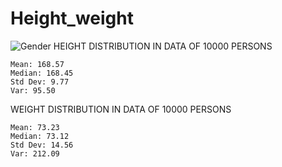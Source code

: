 # Height_weight
![Gender](https://github.com/damakes/Populating-table-from-file/assets/155246347/7ac5ca3b-b955-48cc-b211-7eaea294ac06)
HEIGHT DISTRIBUTION IN DATA OF 10000 PERSONS
```
Mean: 168.57
Median: 168.45
Std Dev: 9.77
Var: 95.50
```
WEIGHT DISTRIBUTION IN DATA OF 10000 PERSONS
```
Mean: 73.23
Median: 73.12
Std Dev: 14.56
Var: 212.09
```



